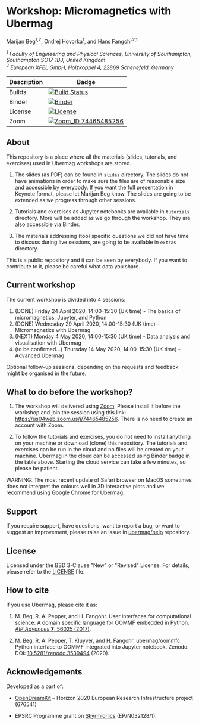 # Workshop: Micromagnetics with Ubermag
Marijan Beg<sup>1,2</sup>, Ondrej Hovorka<sup>1</sup>, and Hans Fangohr<sup>2,1</sup>

<sup>1</sup> *Faculty of Engineering and Physical Sciences, University of Southampton, Southampton SO17 1BJ, United Kingdom*  
<sup>2</sup> *European XFEL GmbH, Holzkoppel 4, 22869 Schenefeld, Germany*  

| Description | Badge |
| --- | --- |
| Builds | [![Build Status](https://travis-ci.org/ubermag/workshop.svg?branch=master)](https://travis-ci.org/ubermag/workshop) |
| Binder | [![Binder](https://mybinder.org/badge_logo.svg)](https://mybinder.org/v2/gh/ubermag/workshop/master?urlpath=lab/tree/tutorials/index.ipynb) |
| License | [![License](https://img.shields.io/badge/License-BSD%203--Clause-blue.svg)](https://opensource.org/licenses/BSD-3-Clause) |
| Zoom | [![Zoom_ID 74465485256](https://img.shields.io/badge/Zoom_ID-74465485256-brightgreen.svg)](https://us04web.zoom.us/j/74465485256) |

## About

This repository is a place where all the materials (slides, tutorials, and exercises) used in Ubermag workshops are stored.

1. The slides (as PDF) can be found in `slides` directory. The slides do not have animations in order to make sure the files are of reasonable size and accessible by everybody. If you want the full presentation in Keynote format, please let Marijan Beg know. The slides are going to be extended as we progress through other sessions.

2. Tutorials and exercises as Jupyter notebooks are available in `tutorials` directory. More will be added as we go through the workshop. They are also accessible via Binder.

3. The materials addressing (too) specific questions we did not have time to discuss during live sessions, are going to be available in `extras` directory.

This is a public repository and it can be seen by everybody. If you want to contribute to it, please be careful what data you share.

## Current workshop

The current workshop is divided into 4 sessions:

1. (DONE) Friday 24 April 2020, 14:00-15:30 (UK time) - The basics of micromagnetics, Jupyter, and Python
2. (DONE) Wednesday 29 April 2020, 14:00-15:30 (UK time) - Micromagnetics with Ubermag
3. (NEXT) Monday 4 May 2020, 14:00-15:30 (UK time) - Data analysis and visualisation with Ubermag
4. (to be confirmed...) Thursday 14 May 2020, 14:00-15:30 (UK time) - Advanced Ubermag

Optional follow-up sessions, depending on the requests and feedback might be organised in the future.

## What to do before the workshop?

1. The workshop will delivered using [Zoom](https://zoom.us). Please install it before the workshop and join the session using this link: https://us04web.zoom.us/j/74465485256. There is no need to create an account with Zoom.

2. To follow the tutorials and exercises, you do not need to install anything on your machine or download (clone) this repository. The tutorials and exercises can be run in the cloud and no files will be created on your machine. Ubermag in the cloud can be accessed using Binder badge in the table above. Starting the cloud service can take a few minutes, so please be patient.

WARNING: The most recent update of Safari browser on MacOS sometimes does not interpret the colours well in 3D interactive plots and we recommend using Google Chrome for Ubermag.

## Support

If you require support, have questions, want to report a bug, or want to suggest an improvement, please raise an issue in [ubermag/help](https://github.com/ubermag/help) repository.

## License

Licensed under the BSD 3-Clause "New" or "Revised" License. For details, please refer to the [LICENSE](LICENSE) file.

## How to cite

If you use Ubermag, please cite it as:

1. M. Beg, R. A. Pepper, and H. Fangohr. User interfaces for computational science: A domain specific language for OOMMF embedded in Python. [*AIP Advances* **7**, 56025 (2017)](http://aip.scitation.org/doi/10.1063/1.4977225).

2. M. Beg, R. A. Pepper, T. Kluyver, and H. Fangohr. ubermag/oommfc: Python interface to OOMMF integrated into Jupyter notebook. Zenodo. DOI: [10.5281/zenodo.3539494](http://doi.org/10.5281/zenodo.3539494) (2020).

## Acknowledgements

Developed as a part of:

- [OpenDreamKit](http://opendreamkit.org/) – Horizon 2020 European Research Infrastructure project (676541)

- EPSRC Programme grant on [Skyrmionics](http://www.skyrmions.ac.uk) (EP/N032128/1).

